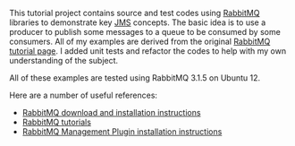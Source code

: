 This tutorial project contains source and test codes using [RabbitMQ](http://www.rabbitmq.com/) libraries to demonstrate key [JMS](http://docs.oracle.com/javaee/6/tutorial/doc/bncdq.html) concepts. The basic idea is to use a producer to publish some messages to a queue to be consumed by some consumers. All of my examples are derived from the original [RabbitMQ tutorial page](http://www.rabbitmq.com/getstarted.html). I added unit tests and refactor the codes to help with my own understanding of the subject.

All of these examples are tested using RabbitMQ 3.1.5 on Ubuntu 12.

Here are a number of useful references:
* [RabbitMQ download and installation instructions](http://www.rabbitmq.com/download.html)
* [RabbitMQ tutorials](http://www.rabbitmq.com/getstarted.html)
* [RabbitMQ Management Plugin installation instructions](http://www.rabbitmq.com/management.html)
